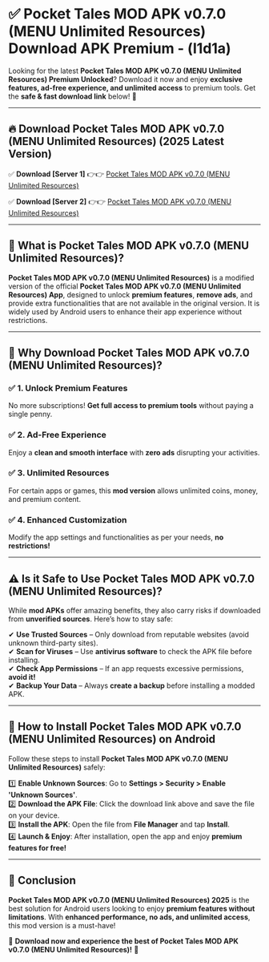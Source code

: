 
# ✅ Pocket Tales MOD APK v0.7.0 (MENU Unlimited Resources) Download APK Premium -  (l1d1a) 

Looking for the latest **Pocket Tales MOD APK v0.7.0 (MENU Unlimited Resources) Premium Unlocked**? Download it now and enjoy **exclusive features, ad-free experience, and unlimited access** to premium tools. Get the **safe & fast download link** below! 🚀

---

## 🔥 Download Pocket Tales MOD APK v0.7.0 (MENU Unlimited Resources) (2025 Latest Version)

✅ **Download [Server 1]** 👉👉 [Pocket Tales MOD APK v0.7.0 (MENU Unlimited Resources) ](https://apkcomod.com?title=Pocket_Tales_MOD_APK_v0.7.0_(MENU_Unlimited_Resources))  

✅ **Download [Server 2]** 👉👉 [Pocket Tales MOD APK v0.7.0 (MENU Unlimited Resources) ](https://apkcomod.com?title=Pocket_Tales_MOD_APK_v0.7.0_(MENU_Unlimited_Resources))  


---

## 📌 What is Pocket Tales MOD APK v0.7.0 (MENU Unlimited Resources)?

**Pocket Tales MOD APK v0.7.0 (MENU Unlimited Resources)** is a modified version of the official **Pocket Tales MOD APK v0.7.0 (MENU Unlimited Resources) App**, designed to unlock **premium features**, **remove ads**, and provide extra functionalities that are not available in the original version. It is widely used by Android users to enhance their app experience without restrictions.

---

## 🌟 Why Download Pocket Tales MOD APK v0.7.0 (MENU Unlimited Resources)?

### ✅ 1. Unlock Premium Features
No more subscriptions! **Get full access to premium tools** without paying a single penny.

### ✅ 2. Ad-Free Experience
Enjoy a **clean and smooth interface** with **zero ads** disrupting your activities.

### ✅ 3. Unlimited Resources
For certain apps or games, this **mod version** allows unlimited coins, money, and premium content.

### ✅ 4. Enhanced Customization
Modify the app settings and functionalities as per your needs, **no restrictions!**

---

## ⚠️ Is it Safe to Use Pocket Tales MOD APK v0.7.0 (MENU Unlimited Resources)?

While **mod APKs** offer amazing benefits, they also carry risks if downloaded from **unverified sources**. Here’s how to stay safe:

✔ **Use Trusted Sources** – Only download from reputable websites (avoid unknown third-party sites).  
✔ **Scan for Viruses** – Use **antivirus software** to check the APK file before installing.  
✔ **Check App Permissions** – If an app requests excessive permissions, **avoid it!**  
✔ **Backup Your Data** – Always **create a backup** before installing a modded APK.

---

## 📲 How to Install Pocket Tales MOD APK v0.7.0 (MENU Unlimited Resources) on Android

Follow these steps to install **Pocket Tales MOD APK v0.7.0 (MENU Unlimited Resources)** safely:

1️⃣ **Enable Unknown Sources**: Go to **Settings > Security > Enable 'Unknown Sources'**.  
2️⃣ **Download the APK File**: Click the download link above and save the file on your device.  
3️⃣ **Install the APK**: Open the file from **File Manager** and tap **Install**.  
4️⃣ **Launch & Enjoy**: After installation, open the app and enjoy **premium features for free!**

---

## 🚀 Conclusion

**Pocket Tales MOD APK v0.7.0 (MENU Unlimited Resources) 2025** is the best solution for Android users looking to enjoy **premium features without limitations**. With **enhanced performance, no ads, and unlimited access**, this mod version is a must-have!

🔻 **Download now and experience the best of Pocket Tales MOD APK v0.7.0 (MENU Unlimited Resources)!** 🔻

